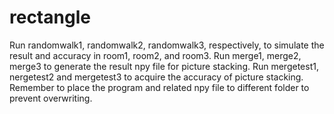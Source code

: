 # rectangle
Run randomwalk1, randomwalk2, randomwalk3, respectively, to simulate the result and accuracy in room1, room2, and room3.
Run merge1, merge2, merge3 to generate the result npy file for picture stacking.
Run mergetest1, nergetest2 and mergetest3 to acquire the accuracy of picture stacking. Remember to place the program and related npy file to different folder to prevent overwriting.
